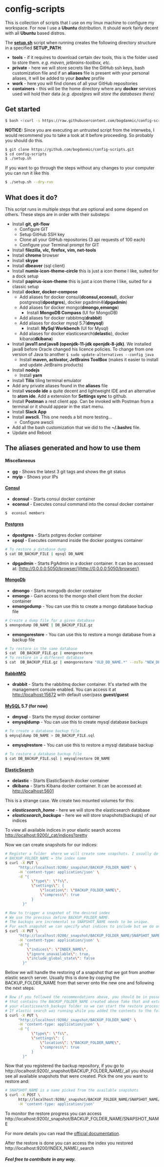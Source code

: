config-scripts
==============

This is collection of scripts that I use on my linux machine to configure my
workspace. For now I use a **Ubuntu** distribution. It should work fairly decent with all **Ubuntu** based distros.

The [**setup.sh**](setup.sh) script when running creates the following directory 
structure in a specified **SETUP_PATH**:
 - **tools** - if it requires to download certain dev tools, this is the folder 
 used to store them. *e.g. maven, jetbrains-toolbox, etc.*
 - **private** - here we will store secrets like the GitHub ssh keys, bash 
 customization file and if an **aliases** file is present with your personal 
 aliases, it will be added to your ***bashrc*** profile
 - **work** - here you will find clones of all your GitHub repositories
 - **containers** - this will be the home directory where any **docker** services 
 used will hold their data *(e.g. dpostgres will store the databases there)*

Get started
------------
 ```bash
 $ bash <(curl -s https://raw.githubusercontent.com/bogdanmic/config-scripts/master/setup.sh)
 ```
 **NOTICE:** Since you are executing an untrusted script from the interwebs, I
 would recommend you to take a look at it before proceeding. So probably you
 should do this.
 ```bash
 $ git clone https://github.com/bogdanmic/config-scripts.git
 $ cd config-scripts
 $ ./setup.sh
 ```
If you want to go through the steps without any changes to your computer you can 
run it like this
 ```bash
 $ ./setup.sh --dry-run
 ```

What does it do?
------------
This script runs in multiple steps that are optional and some depend on others. 
These steps are in order with their substeps:
- Install **git, git-flow**
  - Configure  GIT
  - Setup GitHub SSH key
  - Clone all your GitHub repositories (3 api requests of 100 each)
  - Configure your Terminal prompt for GIT
- Install **filezilla, vlc, firefox, vim, net-tools**
- Install **chrome** browser
- Install **skype**
- Install **dbeaver** (sql client)
- Install **numix-icon-theme-circle** this is just a icon theme I like, suited for a dock setup
- Install **papirus-icon-theme** this is just a icon theme I like, suited for a classic setup
- Install **docker, docker-compose**
  - Add aliases for docker consul(**dconsul,econsul**), 
  docker postgresql(**dpostgres**), docker pgadmin4(**dpgadmin**)
  - Add aliases for docker mongo(**dmongo,emongo**)
    - Install **MongoDB Compass** (UI for MongoDB)
  - Add aliases for docker rabbitmq(**drabbit**)
  - Add aliases for docker mysql 5.7(**dmysql**)
    - Install: **MySql Workbench** (UI for Mysql)
  - Add aliases for docker elasticsearch(**delastic**),  docker kibana(**dkibana**)
- Install **java11 and java8 (openjdk-11-jdk openjdk-8-jdk)**. We installed java8 before Oracle changed his licence policies. To change from one version of Java to another ```$ sudo update-alternatives --config java```
  - Install **maven, activator, JetBrains ToolBox** (makes it easier to install and
  update JetBrains products)
- Install **nodejs**
  - Install **yarn**
- Install **Tilix** tiling terminal emulator
- Add any private aliases found in the **aliases** file
- Install **vscode ide** a quite decent and lightweight IDE and an alternative 
to **atom ide**. Add a extension for **Settings sync** to github.
- Install **Postman** a rest client app. Can be invoked with Postman from a 
terminal or it should appear in the start menu.
- Install **Slack App**
- Install **awscli**. This one needs a bit more testing...
  - Configure awscli
- Add all the bash customization that we did to the **~/.bashrc** file.
- Update and Reboot

The aliases generated and how to use them
------------
#### Miscellaneous
- **gg** - Shows the latest 3 git tags and shows the git status
- **myip** - Shows your IPs

#### [Consul](https://www.consul.io/)
- **dconsul** - Starts consul docker container
- **econsul** - Executes consul command into the consul docker container
```bash
$  econsul members
```

#### [Postgres](https://www.postgresql.org/)
- **dpostgres** - Starts potgres docker container
- **epsql** - Executes command inside the docker postgres container
```bash
# To restore a database dump
$ cat DB_BACKUP_FILE | epsql DB_NAME
```
- **dpgadmin** - Starts PgAdmin in a docker container. It can be accessed at: 
[http://0.0.0.0:5050/browser/](http://0.0.0.0:5050/browser/)

#### [MongoDb](https://www.mongodb.com/)
- **dmongo** - Starts mongodb docker container
- **emongo** - Gain access to the mongo shell client from the docker container
- **emongodump** - You can use this to create a mongo database backup file
```bash
# Create a dump file for a given database
$ emongodump DB_NAME | DB_BACKUP_FILE.gz
```
- **emongorestore** - You can use this to restore a mongo database from a backup file
```bash
# To restore in the same database
$ cat  DB_BACKUP_FILE.gz | emongorestore
# To restore in a different database
$ cat  DB_BACKUP_FILE.gz | emongorestore "OLD_DB_NAME.*" --nsTo "NEW_DB_NAME.*"
```

#### [RabbitMQ](https://www.rabbitmq.com/)
- **drabbit** - Starts the rabbitmq docker container. It's started with the 
management console enabled. You can access it at [http://localhost:15672](http://localhost:15672) 
with default user/pass **guest/guest**

#### [MySQL](https://www.mysql.com/) 5.7 (for now)
- **dmysql** - Starts the mysql docker container
- **emysqldump** - You can use this to create mysql database backups
```bash
# To create a database backup file
$ emysqldump DB_NAME > DB_BACKUP_FILE.sql
```
- **emysqlrestore** - You can use this to restore a mysql database backup
```bash
# To restore a database backup file
$ cat DB_BACKUP_FILE.sql | emysqlrestore DB_NAME
```

#### [ElasticSearch](https://www.elastic.co/products/elasticsearch/)
- **delastic** - Starts ElasticSearch docker container
- **dkibana** - Starts Kibana docker container. It can be accessed at: 
[http://localhost:5601](http://localhost:5601)

This is a strange case. We create two mounted volumes for this:
- ***elasticsearch_home*** - here we will store the elasticsearch database
- ***elasticsearch_backups*** - here we will store snapshots(backups) of our indices

To view all available indices in your elastic search access 
[http://localhost:9200/_cat/indices?pretty](http://localhost:9200/_cat/indices?pretty)

Now we can create snapshots for our indices:
```bash
# Register a folder  where we will create some snapshots. I usually do a folder for each  index
# BACKUP_FOLDER_NAME = the index name
$ curl -X PUT \
      "http://localhost:9200/_snapshot/BACKUP_FOLDER_NAME" \
      -H 'content-type: application/json' \
      -d "{
            \"type\": \"fs\",
            \"settings\": {
                \"location\": \"BACKUP_FOLDER_NAME\",
                \"compress\": true
            }
        }"

# Now to trigger a snapshot of the desired index
# We use the previous define BACKUP_FOLDER_NAME.
# The backups are incremental so SNAPSHOT_NAME needs to be unique.
# For each snapshot we can specify what indices to include but we do only one INDEX_NAME
$ curl -X PUT \
      "http://localhost:9200/_snapshot/BACKUP_FOLDER_NAME/SNAPSHOT_NAME?wait_for_completion=true" \
      -H 'content-type: application/json' \
      -d "{
          \"indices\": \"INDEX_NAME\",
          \"ignore_unavailable\": true,
          \"include_global_state\": false
        }"
```
Bellow we will handle the restoring of a snapshot that we got from another elastic search server.
Usually this is done by copying the BACKUP_FOLDER_NAME from that server onto the new one and following the next steps.
```bash
# Now if you followed the recommendations above, you should be in possession of a tar/zip file
# that contains the BACKUP_FOLDER_NAME created above Take that and extract it into
# your elasticsearch_backups folder so we can start the restore process.
# If elastic search was running while you added the contents to the folder, you need to restart it.
$ curl -X PUT \
      "http://localhost:9200/_snapshot/BACKUP_FOLDER_NAME" \
      -H 'content-type: application/json' \
      -d "{
            \"type\": \"fs\",
            \"settings\": {
                \"location\": \"BACKUP_FOLDER_NAME\",
                \"compress\": true
            }
        }"
```
Now that you registered the backup repository, if you go to http://localhost:9200/_snapshot/BACKUP_FOLDER_NAME/_all you should see all available snapshots that were created. Pick the one you want to restore and:
```bash
# SNAPSHOT_NAME is a name picked from the available snapshots
$ curl -X POST \
      http://localhost:9200/_snapshot/BACKUP_FOLDER_NAME/SNAPSHOT_NAME/_restore \
      -H 'content-type: application/json'
```
To monitor the restore progress you can access http://localhost:9200/_snapshot/BACKUP_FOLDER_NAME/SNAPSHOT_NAME

For more details you can read the [official documentation](https://www.elastic.co/guide/en/elasticsearch/reference/current/modules-snapshots.html).

After the restore is done you can access the index you restored http://localhost:9200/INDEX_NAME/_search

##### ***Feel free to contribute in any way.***
